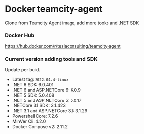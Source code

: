 # Docker teamcity-agent

Clone from Teamcity Agent image, add more tooks and .NET SDK

### Docker Hub

https://hub.docker.com/r/teslaconsulting/teamcity-agent

### Current version adding tools and SDK

Update per build.

- Latest tag: `2022.04.4-linux`
- .NET 6 SDK: 6.0.401
- .NET 6 and ASP.NETCore 6: 6.0.9
- .NET 5 SDK: 5.0.408
- .NET 5 and ASP.NETCore 5: 5.0.17
- .NETCore 3.1 SDK: 3.1.423
- .NET 3.1 and ASP.NETCore 3.1: 3.1.29
- Powershell Core: 7.2.6
- MinVer Cli: 4.2.0
- Docker Compose v2: 2.11.2
